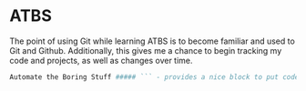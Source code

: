 # ATBS

The point of using Git while learning ATBS is to become familiar and used to Git and Github. Additionally, this gives me a chance to begin tracking my code and projects, as well as changes over time.




```python 
Automate the Boring Stuff ##### ``` - provides a nice block to put code to keep notes clean and concise
```

